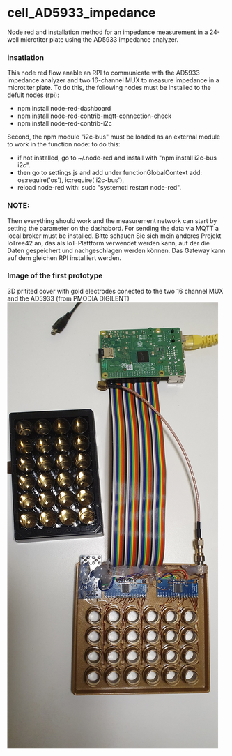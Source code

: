 # cell_AD5933_impedance
Node red and installation method for an impedance measurement in a 24-well microtiter plate using the AD5933 impedance analyzer.


### insatlation
This node red flow anable an RPI to communicate with the AD5933 impedance analyzer and two 16-channel MUX to measure impedance in a microtiter plate. 
To do this, the following nodes must be installed to the defult nodes (rpi):
- npm install node-red-dashboard
- npm install node-red-contrib-mqtt-connection-check
- npm install node-red-contrib-i2c

Second, the npm module "i2c-bus" must be loaded as an external module to work in the function node:
to do this:
- if not installed, go to ~/.node-red and install with "npm install i2c-bus i2c".
- then go to settings.js and add under functionGlobalContext add:
        os:require('os'),
        ic:require('i2c-bus'),
- reload node-red with: sudo "systemctl restart node-red".


### NOTE:
Then everything should work and the measurement network can start by setting the parameter on the dashabord.
For sending the data via MQTT a local broker must be installed.
Bitte schauen Sie sich mein anderes Projekt IoTree42 an, das als IoT-Plattform verwendet werden kann, auf der die Daten gespeichert und nachgeschlagen werden können.
Das Gateway kann auf dem gleichen RPI installiert werden.

### Image of the first prototype
3D pritited cover with gold electrodes conected to the two 16 channel MUX and the AD5933 (from PMODIA DIGILENT)
![alt text](https://github.com/IoTree/cell_AD5933_impedance/blob/main/Prototype.jpg)
